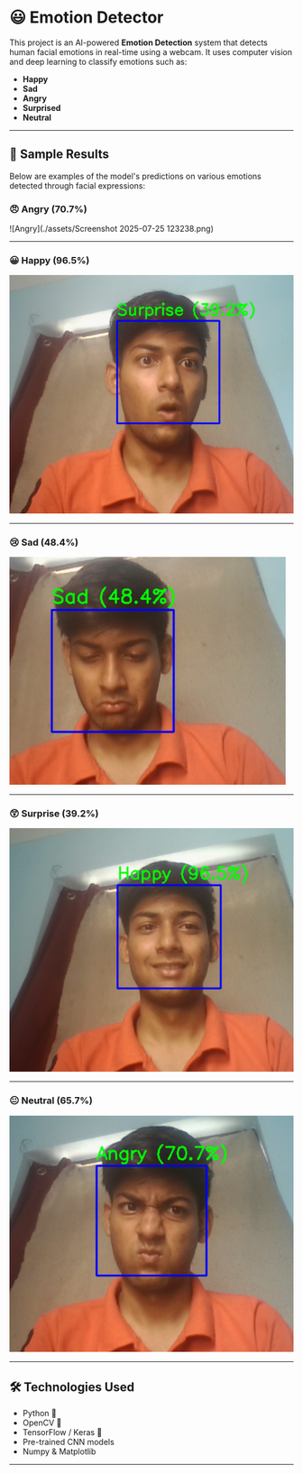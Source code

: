 # 😃 Emotion Detector

This project is an AI-powered **Emotion Detection** system that detects human facial emotions in real-time using a webcam. It uses computer vision and deep learning to classify emotions such as:

- **Happy**
- **Sad**
- **Angry**
- **Surprised**
- **Neutral**

---

## 📸 Sample Results

Below are examples of the model's predictions on various emotions detected through facial expressions:

### 😠 Angry (70.7%)
![Angry](./assets/Screenshot 2025-07-25 123238.png)

---

### 😀 Happy (96.5%)
![Happy](./assets/Screenshot%202025-07-25%20123037.png)

---

### 😢 Sad (48.4%)
![Sad](./assets/Screenshot%202025-07-25%20123100.png)

---

### 😲 Surprise (39.2%)
![Surprise](./assets/Screenshot%202025-07-25%20123137.png)

---

### 😐 Neutral (65.7%)
![Neutral](./assets/Screenshot%202025-07-25%20123238.png)

---

## 🛠 Technologies Used

- Python 🐍
- OpenCV 📸
- TensorFlow / Keras 🧠
- Pre-trained CNN models
- Numpy & Matplotlib

---
